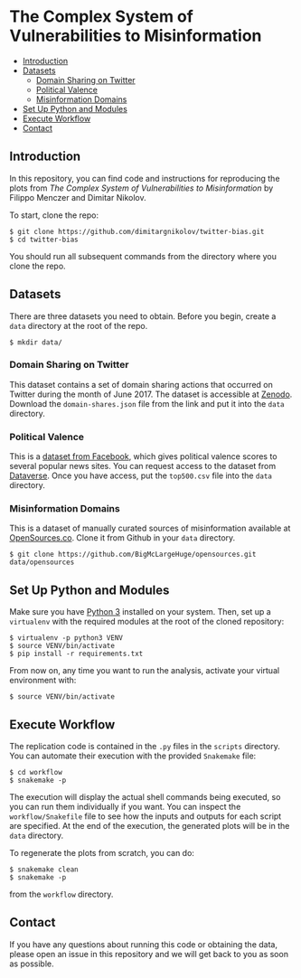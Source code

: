 # The Complex System of Vulnerabilities to Misinformation

* [Introduction](#introduction)
* [Datasets](#datasets)
  * [Domain Sharing on Twitter](#domain-sharing-on-twitter)
  * [Political Valence](#political-valence)
  * [Misinformation Domains](#misinformation-domains)
* [Set Up Python and Modules](#set-up-python-and-modules)
* [Execute Workflow](#execute-workflow)
* [Contact](#contact)

## Introduction

In this repository, you can find code and instructions for reproducing the plots from *The Complex System of Vulnerabilities to Misinformation* by Filippo Menczer and Dimitar Nikolov.

To start, clone the repo:

```
$ git clone https://github.com/dimitargnikolov/twitter-bias.git
$ cd twitter-bias
```

You should run all subsequent commands from the directory where you clone the repo.

## Datasets

There are three datasets you need to obtain. Before you begin, create a `data` directory at the root of the repo.

```
$ mkdir data/
```

### Domain Sharing on Twitter

This dataset contains a set of domain sharing actions that occurred on Twitter during the month of June 2017. The dataset is accessible at [Zenodo](https://zenodo.org/record/2558687). Download the `domain-shares.json` file from the link and put it into the `data` directory.

### Political Valence

This is a [dataset from Facebook](http://science.sciencemag.org/content/348/6239/1130), which gives political valence scores to several popular news sites. You can request access to the dataset from [Dataverse](https://dataverse.harvard.edu/dataset.xhtml?persistentId=doi:10.7910/DVN/LDJ7MS). Once you have access, put the `top500.csv` file into the `data` directory.

### Misinformation Domains

This is a dataset of manually curated sources of misinformation available at [OpenSources.co](http://www.opensources.co). Clone it from Github in your `data` directory.

```
$ git clone https://github.com/BigMcLargeHuge/opensources.git data/opensources
```

## Set Up Python and Modules

Make sure you have [Python 3](https://www.python.org/) installed on your system. Then, set up a `virtualenv` with the required modules at the root of the cloned repository:

```
$ virtualenv -p python3 VENV
$ source VENV/bin/activate
$ pip install -r requirements.txt
```

From now on, any time you want to run the analysis, activate your virtual environment with:

```
$ source VENV/bin/activate
```

## Execute Workflow

The replication code is contained in the `.py` files in the `scripts` directory. You can automate their execution with the provided `Snakemake` file:

```
$ cd workflow
$ snakemake -p
```

The execution will display the actual shell commands being executed, so you can run them individually if you want. You can inspect the `workflow/Snakefile` file to see how the inputs and outputs for each script are specified. At the end of the execution, the generated plots will be in the `data` directory.

To regenerate the plots from scratch, you can do:

```
$ snakemake clean
$ snakemake -p
```

from the `workflow` directory.

## Contact

If you have any questions about running this code or obtaining the data, please open an issue in this repository and we will get back to you as soon as possible.

